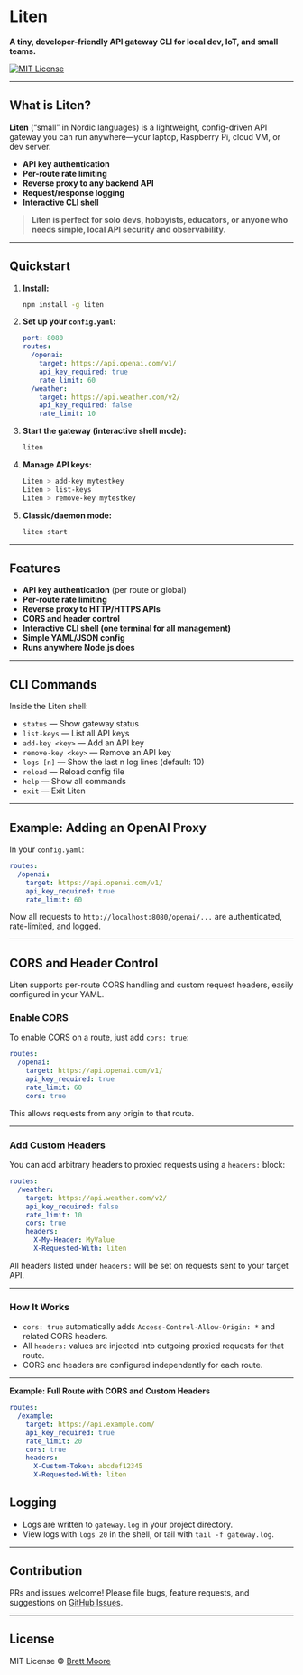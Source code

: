 # Liten

**A tiny, developer-friendly API gateway CLI for local dev, IoT, and small teams.**

[![MIT License](https://img.shields.io/badge/license-MIT-green.svg)](LICENSE)

---

## What is Liten?

**Liten** (“small” in Nordic languages) is a lightweight, config-driven API gateway you can run anywhere—your laptop, Raspberry Pi, cloud VM, or dev server.

*  **API key authentication**
*  **Per-route rate limiting**
*  **Reverse proxy to any backend API**
*  **Request/response logging**
*  **Interactive CLI shell**

> **Liten is perfect for solo devs, hobbyists, educators, or anyone who needs simple, local API security and observability.**

---

## Quickstart

1. **Install:**

   ```sh
   npm install -g liten
   ```

2. **Set up your `config.yaml`:**

   ```yaml
   port: 8080
   routes:
     /openai:
       target: https://api.openai.com/v1/
       api_key_required: true
       rate_limit: 60
     /weather:
       target: https://api.weather.com/v2/
       api_key_required: false
       rate_limit: 10
   ```

3. **Start the gateway (interactive shell mode):**

   ```sh
   liten
   ```

4. **Manage API keys:**

   ```sh
   Liten > add-key mytestkey
   Liten > list-keys
   Liten > remove-key mytestkey
   ```

5. **Classic/daemon mode:**

   ```sh
   liten start
   ```

---

## Features

* **API key authentication** (per route or global)
* **Per-route rate limiting**
* **Reverse proxy to HTTP/HTTPS APIs**
* **CORS and header control**
* **Interactive CLI shell (one terminal for all management)**
* **Simple YAML/JSON config**
* **Runs anywhere Node.js does**

---

## CLI Commands

Inside the Liten shell:

* `status` — Show gateway status
* `list-keys` — List all API keys
* `add-key <key>` — Add an API key
* `remove-key <key>` — Remove an API key
* `logs [n]` — Show the last n log lines (default: 10)
* `reload` — Reload config file
* `help` — Show all commands
* `exit` — Exit Liten

---

## Example: Adding an OpenAI Proxy

In your `config.yaml`:

```yaml
routes:
  /openai:
    target: https://api.openai.com/v1/
    api_key_required: true
    rate_limit: 60
```

Now all requests to `http://localhost:8080/openai/...` are authenticated, rate-limited, and logged.

---

## CORS and Header Control

Liten supports per-route CORS handling and custom request headers, easily configured in your YAML.

### **Enable CORS**

To enable CORS on a route, just add `cors: true`:

```yaml
routes:
  /openai:
    target: https://api.openai.com/v1/
    api_key_required: true
    rate_limit: 60
    cors: true
```

This allows requests from any origin to that route.

---

### **Add Custom Headers**

You can add arbitrary headers to proxied requests using a `headers:` block:

```yaml
routes:
  /weather:
    target: https://api.weather.com/v2/
    api_key_required: false
    rate_limit: 10
    cors: true
    headers:
      X-My-Header: MyValue
      X-Requested-With: liten
```

All headers listed under `headers:` will be set on requests sent to your target API.

---

### **How It Works**

* `cors: true` automatically adds `Access-Control-Allow-Origin: *` and related CORS headers.
* All `headers:` values are injected into outgoing proxied requests for that route.
* CORS and headers are configured independently for each route.

---

**Example: Full Route with CORS and Custom Headers**

```yaml
routes:
  /example:
    target: https://api.example.com/
    api_key_required: true
    rate_limit: 20
    cors: true
    headers:
      X-Custom-Token: abcdef12345
      X-Requested-With: liten
```


## Logging

* Logs are written to `gateway.log` in your project directory.
* View logs with `logs 20` in the shell, or tail with `tail -f gateway.log`.

---

## Contribution

PRs and issues welcome!
Please file bugs, feature requests, and suggestions on [GitHub Issues](https://github.com/moorebrett0/liten/issues).

---

## License

MIT License © [Brett Moore](https://github.com/moorebrett0)
